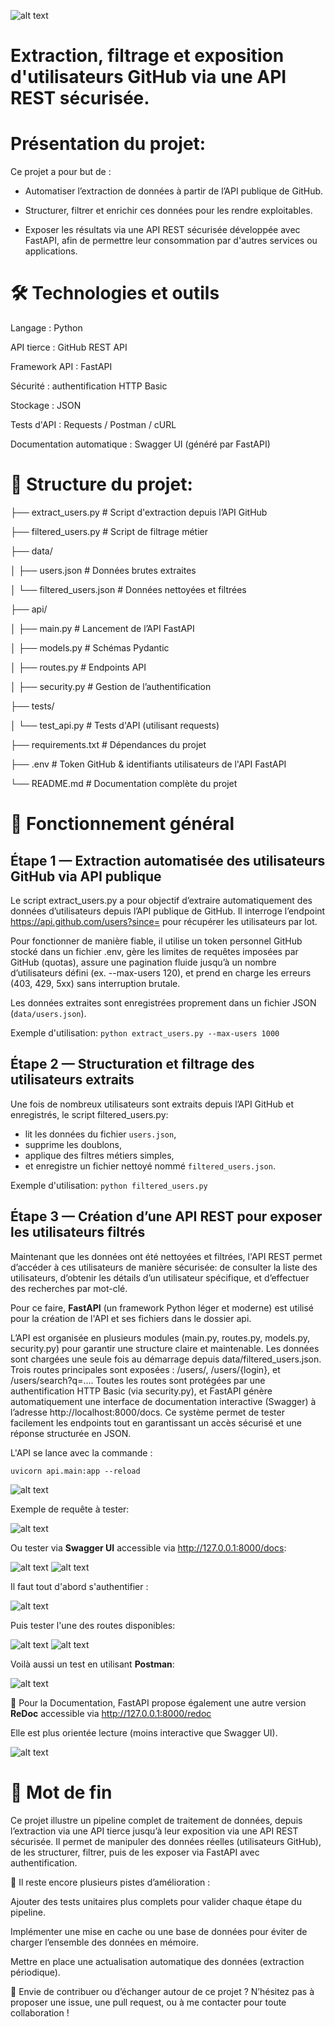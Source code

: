 ![alt text](img/image-8.png)
# **Extraction, filtrage et exposition d'utilisateurs GitHub via une API REST sécurisée.**

# Présentation du projet:

Ce projet a pour but de :

- Automatiser l’extraction de données à partir de l’API publique de GitHub.

- Structurer, filtrer et enrichir ces données pour les rendre exploitables.

- Exposer les résultats via une API REST sécurisée développée avec FastAPI, afin de permettre leur consommation par d'autres services ou applications.

# 🛠️ Technologies et outils

Langage : Python

API tierce : GitHub REST API 

Framework API : FastAPI

Sécurité : authentification HTTP Basic

Stockage : JSON 

Tests d'API : Requests / Postman / cURL

Documentation automatique : Swagger UI (généré par FastAPI)

# 📁 Structure du projet:


├── extract_users.py               # Script d'extraction depuis l’API GitHub

├── filtered_users.py              # Script de filtrage métier

├── data/

│   ├── users.json                 # Données brutes extraites

│   └── filtered_users.json        # Données nettoyées et filtrées

├── api/

│   ├── main.py                    # Lancement de l’API FastAPI

│   ├── models.py                  # Schémas Pydantic

│   ├── routes.py                  # Endpoints API

│   ├── security.py                # Gestion de l’authentification

├── tests/

│   └── test_api.py                # Tests d'API (utilisant requests)

├── requirements.txt              # Dépendances du projet

├── .env                          # Token GitHub & identifiants utilisateurs de l'API FastAPI 

└── README.md                     # Documentation complète du projet

# 🧩 Fonctionnement général

## Étape 1 — Extraction automatisée des utilisateurs GitHub via API publique

Le script extract_users.py a pour objectif d’extraire automatiquement des données d’utilisateurs depuis l’API publique de GitHub. Il interroge l’endpoint https://api.github.com/users?since=<id> pour récupérer les utilisateurs par lot. 

Pour fonctionner de manière fiable, il utilise un token personnel GitHub stocké dans un fichier .env, gère les limites de requêtes imposées par GitHub (quotas), assure une pagination fluide jusqu’à un nombre d’utilisateurs défini (ex. --max-users 120), et prend en charge les erreurs (403, 429, 5xx) sans interruption brutale.

Les données extraites sont enregistrées proprement dans un fichier JSON (`data/users.json`).

Exemple d'utilisation:
` python extract_users.py --max-users 1000 `



## Étape 2 — Structuration et filtrage des utilisateurs extraits 

Une fois de nombreux utilisateurs sont extraits depuis l’API GitHub et enregistrés, le script filtered_users.py:

- lit les données du fichier `users.json`,
- supprime les doublons,
- applique des filtres métiers simples,
- et enregistre un fichier nettoyé nommé `filtered_users.json`. 

Exemple d'utilisation:
` python filtered_users.py `

## Étape 3 — Création d’une API REST pour exposer les utilisateurs filtrés

Maintenant que les données ont été nettoyées et filtrées, l'API REST permet d’accéder à ces utilisateurs de manière sécurisée: de consulter la liste des utilisateurs, d’obtenir les détails d’un utilisateur spécifique, et d’effectuer des recherches par mot-clé.

Pour ce faire, **FastAPI** (un framework Python léger et moderne) est utilisé pour la création de l'API et ses fichiers dans le dossier api.

L’API est organisée en plusieurs modules (main.py, routes.py, models.py, security.py) pour garantir une structure claire et maintenable. Les données sont chargées une seule fois au démarrage depuis data/filtered_users.json. Trois routes principales sont exposées : /users/, /users/{login}, et /users/search?q=.... Toutes les routes sont protégées par une authentification HTTP Basic (via security.py), et FastAPI génère automatiquement une interface de documentation interactive (Swagger) à l’adresse http://localhost:8000/docs. Ce système permet de tester facilement les endpoints tout en garantissant un accès sécurisé et une réponse structurée en JSON.


L'API se lance avec la commande :

`uvicorn api.main:app --reload`

![alt text](img/image-2.png)

Exemple de requête à tester:

![alt text](img/image.png)


Ou tester via **Swagger UI**  accessible via http://127.0.0.1:8000/docs:

![alt text](image.png)
![alt text](img/image-6.png)

Il faut tout d'abord s'authentifier :


![alt text](img/image-3.png)


Puis tester l'une des routes disponibles:


![alt text](img/image-4.png)
![alt text](img/image-5.png)


Voilà aussi un test en utilisant **Postman**:


![alt text](img/image9.png)


📝 Pour la Documentation, FastAPI propose également une autre version **ReDoc** accessible via 
http://127.0.0.1:8000/redoc

Elle est plus orientée lecture (moins interactive que Swagger UI).

![alt text](img/image-7.png)

# 🎯 Mot de fin

Ce projet illustre un pipeline complet de traitement de données, depuis l’extraction via une API tierce jusqu’à leur exposition via une API REST sécurisée. Il permet de manipuler des données réelles (utilisateurs GitHub), de les structurer, filtrer, puis de les exposer via FastAPI avec authentification.

📌 Il reste encore plusieurs pistes d’amélioration :

Ajouter des tests unitaires plus complets pour valider chaque étape du pipeline.

Implémenter une mise en cache ou une base de données pour éviter de charger l’ensemble des données en mémoire.

Mettre en place une actualisation automatique des données (extraction périodique).

🚀 Envie de contribuer ou d’échanger autour de ce projet ? N’hésitez pas à proposer une issue, une pull request, ou à me contacter pour toute collaboration !